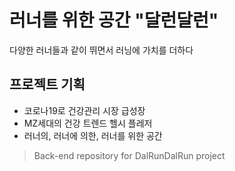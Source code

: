 # 러너를 위한 공간 "달런달런"

다양한 러너들과 같이 뛰면서 러닝에 가치를 더하다

## 프로젝트 기획

- 코로나19로 건강관리 시장 급성장
- MZ세대의 건강 트렌드 헬시 플레저
- 러너의, 러너에 의한, 러너를 위한 공간



> Back-end repository for DalRunDalRun project
